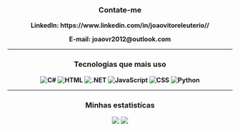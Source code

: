 <div align="center" style="font-weight: bold">
  <h3>
    <b>Contate-me</b>
  </h3>
  <p><b>LinkedIn:<//b> https://www.linkedin.com/in/joaovitoreleuterio//</p>
  <p><b>E-mail:</b> joaovr2012@outlook.com</p>
 </div>
<hr/>
<div align="center">
  <h3>
    <b>Tecnologias que mais uso</b>
  </h3>
  <p>
    <img title="C#" src="https://img.shields.io/badge/C%23-239120?style=for-the-badge&logo=c-sharp&logoColor=white"/>
    <img title="HTML" src="https://img.shields.io/badge/HTML-239120?style=for-the-badge&logo=html5&logoColor=white"/>
    <img title=".NET" src="https://img.shields.io/badge/.NET-5C2D91?style=for-the-badge&logo=.net&logoColor=white"/>
    <img title="JavaScript" src="https://img.shields.io/badge/JavaScript-F7DF1E?style=for-the-badge&logo=javascript&logoColor=black"/>
    <img title="CSS" src="https://img.shields.io/badge/CSS3-1572B6?style=for-the-badge&logo=css3&logoColor=white"/>
    <img title="Python" src="https://img.shields.io/badge/Python-14354C?style=for-the-badge&logo=python&logoColor=white"/>
  </p>
</div>
<hr/>
<div align="center">
  <h3>
    <b>Minhas estatistícas</b>
  </h3>
  <img src="https://github-readme-stats.vercel.app/api/top-langs/?username=eleuteriojv&layout=compact"/>
  <img src="https://github-readme-stats.vercel.app/api?username=eleuteriojv&show_icons=true&theme=dracula"/>
</div>
</div>

